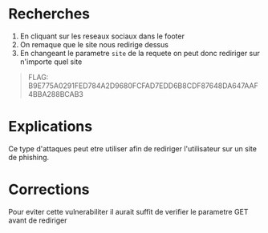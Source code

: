# Recherches

1. En cliquant sur les reseaux sociaux dans le footer
2. On remaque que le site nous redirige dessus
3. En changeant le parametre `site` de la requete on peut donc rediriger sur n'importe quel site

> FLAG: B9E775A0291FED784A2D9680FCFAD7EDD6B8CDF87648DA647AAF4BBA288BCAB3

# Explications

Ce type d'attaques peut etre utiliser afin de rediriger l'utilisateur sur un site de phishing.

# Corrections

Pour eviter cette vulnerabiliter il aurait suffit de verifier le parametre GET avant de rediriger
